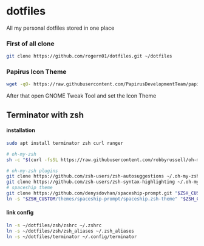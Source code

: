 # dotfiles

All my personal dotfiles stored in one place

### First of all clone
```zsh
git clone https://github.com/rogern01/dotfiles.git ~/dotfiles
```

### Papirus Icon Theme
```zsh
wget -qO- https://raw.githubusercontent.com/PapirusDevelopmentTeam/papirus-icon-theme/master/install.sh | DESTDIR="$HOME/.icons" sh
```
After that open GNOME Tweak Tool and set the Icon Theme

## Terminator with zsh
#### installation

```zsh
sudo apt install terminator zsh curl ranger

# oh-my-zsh
sh -c "$(curl -fsSL https://raw.githubusercontent.com/robbyrussell/oh-my-zsh/master/tools/install.sh)"

# oh-my-zsh plugins
git clone https://github.com/zsh-users/zsh-autosuggestions ~/.oh-my-zsh/custom/plugins/zsh-autosuggestions
git clone https://github.com/zsh-users/zsh-syntax-highlighting ~/.oh-my-zsh/custom/plugins/zsh-syntax-highlighting
# spaceship theme
git clone https://github.com/denysdovhan/spaceship-prompt.git "$ZSH_CUSTOM/themes/spaceship-prompt"
ln -s "$ZSH_CUSTOM/themes/spaceship-prompt/spaceship.zsh-theme" "$ZSH_CUSTOM/themes/spaceship.zsh-theme"
```
#### link config
```zsh
ln -s ~/dotfiles/zsh/zshrc ~/.zshrc
ln -s ~/dotfiles/zsh/zsh_aliases ~/.zsh_aliases
ln -s ~/dotfiles/terminator ~/.config/terminator
```


